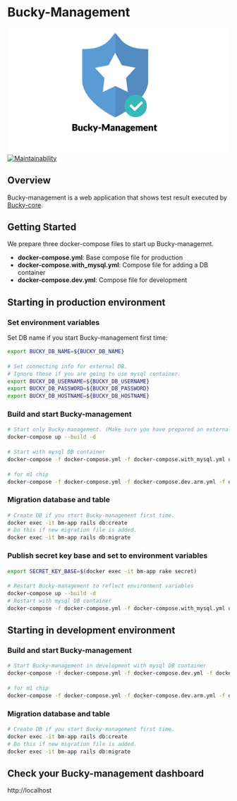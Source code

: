 # Bucky-Management
![logo](docs/assets/Bucky-Management.png)
[![Maintainability](https://api.codeclimate.com/v1/badges/aaeb28e229926007442b/maintainability)](https://codeclimate.com/github/lifull-dev/bucky-management/maintainability)

## Overview
Bucky-management is a web application that shows test result executed by [Bucky-core](https://github.com/lifull-dev/bucky-core).

## Getting Started
We prepare three docker-compose files to start up Bucky-managemnt.
- **docker-compose.yml**: Base compose file for production
- **docker-compose.with_mysql.yml**: Compose file for adding a DB container
- **docker-compose.dev.yml**: Compose file for development

## Starting in production environment
### Set environment variables
Set DB name if you start Bucky-management first time:
```bash
export BUCKY_DB_NAME=${BUCKY_DB_NAME}

# Set connecting info for external DB.
# Ignore these if you are going to use mysql container.
export BUCKY_DB_USERNAME=${BUCKY_DB_USERNAME}
export BUCKY_DB_PASSWORD=${BUCKY_DB_PASSWORD}
export BUCKY_DB_HOSTNAME=${BUCKY_DB_HOSTNAME}
```

### Build and start Bucky-management
```bash
# Start only Bucky-management. (Make sure you have prepared an external DB)
docker-compose up --build -d

# Start with mysql DB container
docker-compose -f docker-compose.yml -f docker-compose.with_mysql.yml up --build -d

# for m1 chip
docker-compose -f docker-compose.yml -f docker-compose.dev.arm.yml -f docker-compose.with_mysql.yml up --build -d
```

### Migration database and table
```bash
# Create DB if you start Bucky-management first time.
docker exec -it bm-app rails db:create
# Do this if new migration file is added.
docker exec -it bm-app rails db:migrate
```
### Publish secret key base and set to environment variables
```bash
export SECRET_KEY_BASE=$(docker exec -it bm-app rake secret)

# Restart Bucky-management to reflect environment variables
docker-compose up --build -d
# Restart with mysql DB container
docker-compose -f docker-compose.yml -f docker-compose.with_mysql.yml up --build -d
```

## Starting in development environment

### Build and start Bucky-management
```bash
# Start Bucky-management in development with mysql DB container
docker-compose -f docker-compose.yml -f docker-compose.dev.yml -f docker-compose.with_mysql.yml up --build -d

# for m1 chip
docker-compose -f docker-compose.yml -f docker-compose.dev.arm.yml -f docker-compose.with_mysql.yml up --build -d
```

### Migration database and table
```bash
# Create DB if you start Bucky-management first time.
docker exec -it bm-app rails db:create
# Do this if new migration file is added.
docker exec -it bm-app rails db:migrate
```

## Check your Bucky-management dashboard
http://localhost
